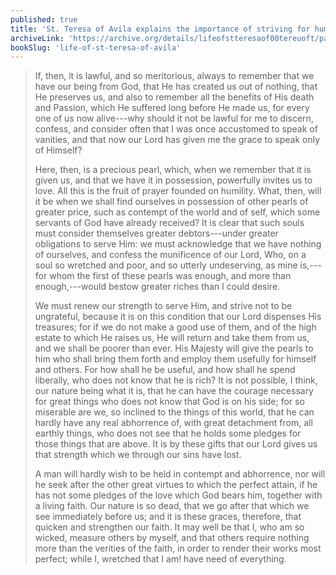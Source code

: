 ```yaml
---
published: true
title: 'St. Teresa of Avila explains the importance of striving for humility and to serve God in gratitude of His gifts'
archiveLink: 'https://archive.org/details/lifeofstteresaof00tereuoft/page/73?view=theater'
bookSlug: 'life-of-st-teresa-of-avila'
---
```


> If, then, it is lawful, and so meritorious, always to remember that we have our being from God, that He has created us out of nothing, that He preserves us, and also to remember all the benefits of His death and Passion, which He suffered long before He made us, for every one of us now alive---why should it not be lawful for me to discern, confess, and consider often that I was once accustomed to speak of vanities, and that now our Lord has given me the grace to speak only of Himself?
>
> Here, then, is a precious pearl, which, when we remember that it is given us, and that we have it in possession, powerfully invites us to love. All this is the fruit of prayer founded on humility. What, then, will it be when we shall find ourselves in possession of other pearls of greater price, such as contempt of the world and of self, which some servants of God have already received? It is clear that such souls must consider themselves greater debtors---under greater obligations to serve Him: we must acknowledge that we have nothing of ourselves, and confess the munificence of our Lord, Who, on a soul so wretched and poor, and so utterly undeserving, as mine is,---for whom the first of these pearls was enough, and more than enough,---would bestow greater riches than I could desire.
>
> We must renew our strength to serve Him, and strive not to be ungrateful, because it is on this condition that our Lord dispenses His treasures; for if we do not make a good use of them, and of the high estate to which He raises us, He will return and take them from us, and we shall be poorer than ever. His Majesty will give the pearls to him who shall bring them forth and employ them usefully for himself and others. For how shall he be useful, and how shall he spend liberally, who does not know that he is rich? It is not possible, I think, our nature being what it is, that he can have the courage necessary for great things who does not know that God is on his side; for so miserable are we, so inclined to the things of this world, that he can hardly have any real abhorrence of, with great detachment from, all earthly things, who does not see that he holds some pledges for those things that are above. It is by these gifts that our Lord gives us that strength which we through our sins have lost.
>
> A man will hardly wish to be held in contempt and abhorrence, nor will he seek after the other great virtues to which the perfect attain, if he has not some pledges of the love which God bears him, together with a living faith. Our nature is so dead, that we go after that which we see immediately before us; and it is these graces, therefore, that quicken and strengthen our faith. It may well be that I, who am so wicked, measure others by myself, and that others require nothing more than the verities of the faith, in order to render their works most perfect; while I, wretched that I am! have need of everything.